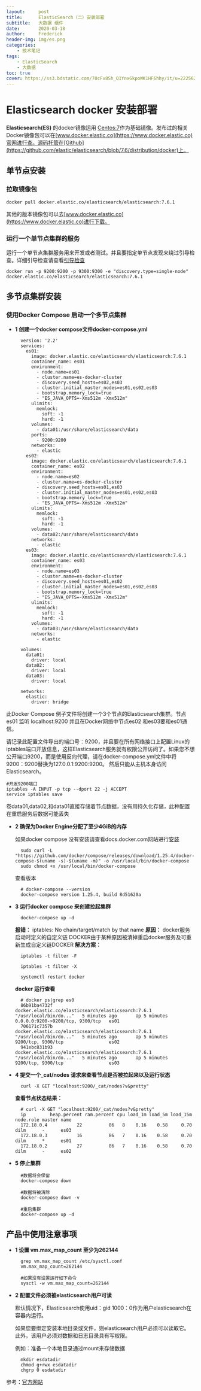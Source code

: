 ```yaml
---
layout:     post
title:      ElasticSearch（二）安装部署
subtitle:   大数据 组件
date:       2020-03-18
author:     Frederick
header-img: img/es.png
categories:
    - 技术笔记
tags:
    - ElasticSearch
    - 大数据
toc: true
cover: https://ss3.bdstatic.com/70cFv8Sh_Q1YnxGkpoWK1HF6hhy/it/u=2225621002,3316765983&fm=26&gp=0.jpg
---
```


# Elasticsearch  docker 安装部署

**Elasticsearch(ES)** 的docker镜像运用 [Centos:7](https://hub.docker.com/_/centos/)作为基础镜像。发布过的相关Docker镜像包可以在[www.docker.elastic.co](https://www.docker.elastic.co)官网进行查。源码托管在[Github](https://github.com/elastic/elasticsearch/blob/7.6/distribution/docker)上。

## 单节点安装

### 拉取镜像包
    docker pull docker.elastic.co/elasticsearch/elasticsearch:7.6.1

其他的版本镜像包可以去[www.docker.elastic.co](https://www.docker.elastic.co)进行下载。

### 运行一个单节点集群的服务

运行一个单节点集群服务用来开发或者测试。并且要指定单节点发现来绕过引导检查。详细引导检查请查看[引导检查](https://www.elastic.co/guide/en/elasticsearch/reference/current/bootstrap-checks.html)

    docker run -p 9200:9200 -p 9300:9300 -e "discovery.type=single-node" docker.elastic.co/elasticsearch/elasticsearch:7.6.1


## 多节点集群安装

### 使用Docker Compose 启动一个多节点集群 

- **1 创建一个docker compose文件docker-compose.yml**

        version: '2.2'
        services:
          es01:
            image: docker.elastic.co/elasticsearch/elasticsearch:7.6.1
            container_name: es01
            environment:
              - node.name=es01
              - cluster.name=es-docker-cluster
              - discovery.seed_hosts=es02,es03
              - cluster.initial_master_nodes=es01,es02,es03
              - bootstrap.memory_lock=true
              - "ES_JAVA_OPTS=-Xms512m -Xmx512m"
            ulimits:
              memlock:
                soft: -1
                hard: -1
            volumes:
              - data01:/usr/share/elasticsearch/data
            ports:
              - 9200:9200
            networks:
              - elastic
          es02:
            image: docker.elastic.co/elasticsearch/elasticsearch:7.6.1
            container_name: es02
            environment:
              - node.name=es02
              - cluster.name=es-docker-cluster
              - discovery.seed_hosts=es01,es03
              - cluster.initial_master_nodes=es01,es02,es03
              - bootstrap.memory_lock=true
              - "ES_JAVA_OPTS=-Xms512m -Xmx512m"
            ulimits:
              memlock:
                soft: -1
                hard: -1
            volumes:
              - data02:/usr/share/elasticsearch/data
            networks:
              - elastic
          es03:
            image: docker.elastic.co/elasticsearch/elasticsearch:7.6.1
            container_name: es03
            environment:
              - node.name=es03
              - cluster.name=es-docker-cluster
              - discovery.seed_hosts=es01,es02
              - cluster.initial_master_nodes=es01,es02,es03
              - bootstrap.memory_lock=true
              - "ES_JAVA_OPTS=-Xms512m -Xmx512m"
            ulimits:
              memlock:
                soft: -1
                hard: -1
            volumes:
              - data03:/usr/share/elasticsearch/data
            networks:
              - elastic

        volumes:
          data01:
            driver: local
          data02:
            driver: local
          data03:
            driver: local

        networks:
          elastic:
            driver: bridge

此Docker Compose 例子文件将创建一个3个节点的Elasticsearch集群。节点es01 监听 localhost:9200 并且在Docker网络中节点es02 和es03要和es01通信。

请记录此配置文件导出的端口号：9200，并且要在所有网络接口上配置Linux的iptables端口开放信息，这样Elasticsearch服务就有权限公开访问了。如果您不想公开端口9200，而是使用反向代理，请在docker-compose.yml文件中将9200：9200替换为127.0.0.1:9200:9200。 然后只能从主机本身访问Elasticsearch。

    #开发9200端口
    iptables -A INPUT -p tcp --dport 22 -j ACCEPT
    service iptables save

卷data01,data02,和data01直接存储着节点数据，没有用持久化存储，此种配置在重启服务后数据可能丢失

- **2 确保为Docker Engine分配了至少4GiB的内存**

    如果docker compose 没有安装请查看docs.docker.com网站进行[安装](https://docs.docker.com/compose/install)

        sudo curl -L "https://github.com/docker/compose/releases/download/1.25.4/docker-compose-$(uname -s)-$(uname -m)" -o /usr/local/bin/docker-compose
        sudo chmod +x /usr/local/bin/docker-compose 
    查看版本

        # docker-compose --version
        docker-compose version 1.25.4, build 8d51620a


- **3 运行docker compose 来创建拉起集群**

        docker-compose up -d
    
    **报错：** 
    iptables: No chain/target/match by that name
    **原因：**
    docker服务启动时定义的自定义链
    DOCKER由于某种原因被清掉重启docker服务及可重新生成自定义链DOCKER
    **解决方案：**

        iptables -t filter -F

        iptables -t filter -X

        systemctl restart docker

    **docker 运行查看**

        # docker ps|grep es0
        86b91ba4732f        docker.elastic.co/elasticsearch/elasticsearch:7.6.1   "/usr/local/bin/do..."   5 minutes ago       Up 5 minutes        0.0.0.0:9200->9200/tcp, 9300/tcp   es01
        706171c7357b        docker.elastic.co/elasticsearch/elasticsearch:7.6.1   "/usr/local/bin/do..."   5 minutes ago       Up 5 minutes        9200/tcp, 9300/tcp                 es02
        941ebc831b93        docker.elastic.co/elasticsearch/elasticsearch:7.6.1   "/usr/local/bin/do..."   5 minutes ago       Up 5 minutes        9200/tcp, 9300/tcp                 es03
        
- **4 提交一个_cat/nodes 请求来查看节点是否被拉起来以及运行状态**

        curl -X GET "localhost:9200/_cat/nodes?v&pretty"

    **查看节点状态结果：**

        # curl -X GET "localhost:9200/_cat/nodes?v&pretty"
        ip         heap.percent ram.percent cpu load_1m load_5m load_15m node.role master name
        172.18.0.4           22          86   8    0.16    0.58     0.70 dilm      -      es03
        172.18.0.3           16          86   7    0.16    0.58     0.70 dilm      *      es01
        172.18.0.2           27          86   7    0.16    0.58     0.70 dilm      -      es02

- **5 停止集群**

        #数据将会保留
        docker-compose down

        #数据将被清除
        docker-compose down -v

        #重启集群
        docker-compose up -d
        
## 产品中使用注意事项

- **1 设置 vm.max_map_count 至少为262144**

        grep vm.max_map_count /etc/sysctl.conf
        vm.max_map_count=262144

        #如果没有设置运行如下命令
        sysctl -w vm.max_map_count=262144

- **2 配置文件必须被elasticsearch用户可读**

    默认情况下，Elasticsearch使用uid：gid 1000：0作为用户elasticsearch在容器内运行。

    如果您要绑定安装本地目录或文件，则elasticsearch用户必须可以读取它。 此外，该用户必须对数据和日志目录具有写权限。

    例如：准备一个本地目录通过mount来存储数据

        mkdir esdatadir
        chmod g+rwx esdatadir
        chgrp 0 esdatadir
参考：[官方网站](https://www.elastic.co/guide/en/elasticsearch/reference/current/docker.html#_pulling_the_image)